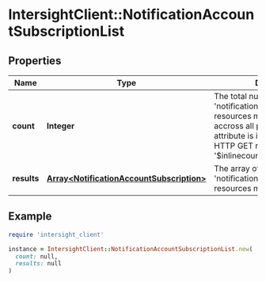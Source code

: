 # IntersightClient::NotificationAccountSubscriptionList

## Properties

| Name | Type | Description | Notes |
| ---- | ---- | ----------- | ----- |
| **count** | **Integer** | The total number of &#39;notification.AccountSubscription&#39; resources matching the request, accross all pages. The &#39;Count&#39; attribute is included when the HTTP GET request includes the &#39;$inlinecount&#39; parameter. | [optional] |
| **results** | [**Array&lt;NotificationAccountSubscription&gt;**](NotificationAccountSubscription.md) | The array of &#39;notification.AccountSubscription&#39; resources matching the request. | [optional] |

## Example

```ruby
require 'intersight_client'

instance = IntersightClient::NotificationAccountSubscriptionList.new(
  count: null,
  results: null
)
```


